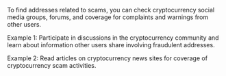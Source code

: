 To find addresses related to scams, you can check cryptocurrency social media groups, forums, and coverage for complaints and warnings from other users.

Example 1: Participate in discussions in the cryptocurrency community and learn about information other users share involving fraudulent addresses.

Example 2: Read articles on cryptocurrency news sites for coverage of cryptocurrency scam activities.
